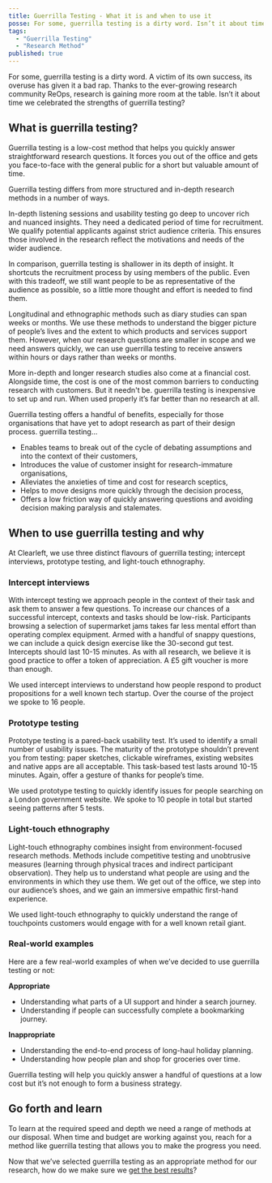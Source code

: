 ```yaml
---
title: Guerrilla Testing - What it is and when to use it
posse: For some, guerrilla testing is a dirty word. Isn’t it about time we celebrated its strengths and use it when the time is right?
tags:
  - "Guerrilla Testing"
  - "Research Method"
published: true
---
```


For some, guerrilla testing is a dirty word. A victim of its own success, its overuse has given it a bad rap. Thanks to the ever-growing research community ReOps, research is gaining more room at the table. Isn’t it about time we celebrated the strengths of guerrilla testing?

## What is guerrilla testing?

Guerrilla testing is a low-cost method that helps you quickly answer straightforward research questions. It forces you out of the office and gets you face-to-face with the general public for a short but valuable amount of time.

Guerrilla testing differs from more structured and in-depth research methods in a number of ways.

In-depth listening sessions and usability testing go deep to uncover rich and nuanced insights. They need a dedicated period of time for recruitment. We qualify potential applicants against strict audience criteria. This ensures those involved in the research reflect the motivations and needs of the wider audience.

In comparison, guerrilla testing is shallower in its depth of insight. It shortcuts the recruitment process by using members of the public. Even with this tradeoff, we still want people to be as representative of the audience as possible, so a little more thought and effort is needed to find them.

Longitudinal and ethnographic methods such as diary studies can span weeks or months. We use these methods to understand the bigger picture of people’s lives and the extent to which products and services support them. However, when our research questions are smaller in scope and we need answers quickly, we can use guerrilla testing to receive answers within hours or days rather than weeks or months.

More in-depth and longer research studies also come at a financial cost. Alongside time, the cost is one of the most common barriers to conducting research with customers. But it needn't be. guerrilla testing is inexpensive to set up and run. When used properly it’s far better than no research at all.

Guerrilla testing offers a handful of benefits, especially for those organisations that have yet to adopt research as part of their design process. guerrilla testing…

* Enables teams to break out of the cycle of debating assumptions and into the context of their customers,
* Introduces the value of customer insight for research-immature organisations,
* Alleviates the anxieties of time and cost for research sceptics,
* Helps to move designs more quickly through the decision process,
* Offers a low friction way of quickly answering questions and avoiding decision making paralysis and stalemates.

## When to use guerrilla testing and why

At Clearleft, we use three distinct flavours of guerrilla testing; intercept interviews, prototype testing, and light-touch ethnography.

### Intercept interviews

With intercept testing we approach people in the context of their task and ask them to answer a few questions. To increase our chances of a successful intercept, contexts and tasks should be low-risk. Participants browsing a selection of supermarket jams takes far less mental effort than operating complex equipment. Armed with a handful of snappy questions, we can include a quick design exercise like the 30-second gut test. Intercepts should last 10-15 minutes. As with all research, we believe it is good practice to offer a token of appreciation. A £5 gift voucher is more than enough.

We used intercept interviews to understand how people respond to product propositions for a well known tech startup. Over the course of the project we spoke to 16 people.

### Prototype testing

Prototype testing is a pared-back usability test. It’s used to identify a small number of usability issues. The maturity of the prototype shouldn’t prevent you from testing: paper sketches, clickable wireframes, existing websites and native apps are all acceptable. This task-based test lasts around 10-15 minutes. Again, offer a gesture of thanks for people’s time.

We used prototype testing to quickly identify issues for people searching on a London government website. We spoke to 10 people in total but started seeing patterns after 5 tests.

### Light-touch ethnography

Light-touch ethnography combines insight from environment-focused research methods. Methods include competitive testing and unobtrusive measures (learning through physical traces and indirect participant observation). They help us to understand what people are using and the environments in which they use them. We get out of the office, we step into our audience’s shoes, and we gain an immersive empathic first-hand experience.

We used light-touch ethnography to quickly understand the range of touchpoints customers would engage with for a well known retail giant.

### Real-world examples

Here are a few real-world examples of when we’ve decided to use guerrilla testing or not:

**Appropriate**

* Understanding what parts of a UI support and hinder a search journey.
* Understanding if people can successfully complete a bookmarking journey.

**Inappropriate**

* Understanding the end-to-end process of long-haul holiday planning.
* Understanding how people plan and shop for groceries over time.

Guerrilla testing will help you quickly answer a handful of questions at a low cost but it’s not enough to form a business strategy.

## Go forth and learn

To learn at the required speed and depth we need a range of methods at our disposal. When time and budget are working against you, reach for a method like guerrilla testing that allows you to make the progress you need.

Now that we’ve selected guerrilla testing as an appropriate method for our research, how do we make sure we [get the best results](/writing/2020/09/guerrilla-testing-tips-for-better-results/)?
